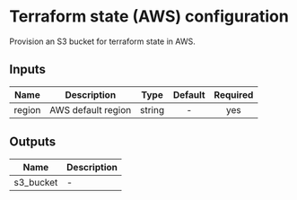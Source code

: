# Terraform state (AWS) configuration

Provision an S3 bucket for terraform state in AWS.

## Inputs

| Name | Description | Type | Default | Required |
|------|-------------|:----:|:-----:|:-----:|
| region | AWS default region | string | - | yes |

## Outputs

| Name | Description |
|------|-------------|
| s3\_bucket | - |

